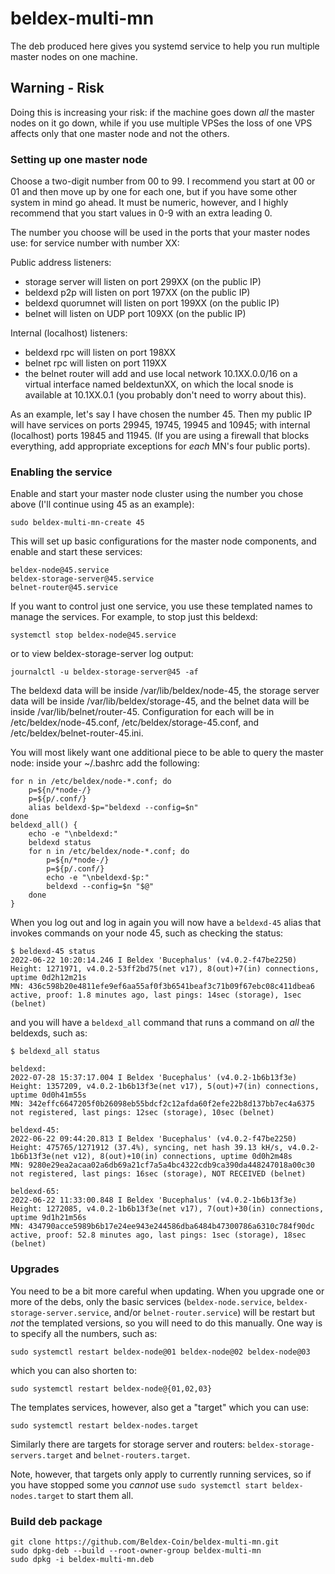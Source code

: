 # beldex-multi-mn

The deb produced here gives you systemd service to help you run multiple master nodes on
one machine.

## Warning - Risk

Doing this is increasing your risk: if the machine goes down *all* the master nodes on it go down,
while if you use multiple VPSes the loss of one VPS affects only that one master node and not the
others.

### Setting up one master node

Choose a two-digit number from 00 to 99.  I recommend you start at 00 or 01 and then move up by one
for each one, but if you have some other system in mind go ahead.  It must be numeric, however, and
I highly recommend that you start values in 0-9 with an extra leading 0.

The number you choose will be used in the ports that your master nodes use: for service number with
number XX:

Public address listeners:
- storage server will listen on port 299XX (on the public IP)
- beldexd p2p will listen on port 197XX (on the public IP)
- beldexd quorumnet will listen on port 199XX (on the public IP)
- belnet will listen on UDP port 109XX (on the public IP)

Internal (localhost) listeners:
- beldexd rpc will listen on port 198XX
- belnet rpc will listen on port 119XX
- the belnet router will add and use local network 10.1XX.0.0/16  on a virtual interface named
  beldextunXX, on which the local snode is available at 10.1XX.0.1 (you probably don't need to worry
  about this).

As an example, let's say I have chosen the number 45.  Then my public IP will have services on ports
29945, 19745, 19945 and 10945; with internal (localhost) ports 19845 and 11945.  (If you are using
a firewall that blocks everything, add appropriate exceptions for *each* MN's four public ports).

### Enabling the service

Enable and start your master node cluster using the number you chose above (I'll continue using 45
as an example):

    sudo beldex-multi-mn-create 45

This will set up basic configurations for the master node components, and enable and start these
services:

    beldex-node@45.service
    beldex-storage-server@45.service
    belnet-router@45.service

If you want to control just one service, you use these templated names to manage the services.  For
example, to stop just this beldexd:

    systemctl stop beldex-node@45.service

or to view beldex-storage-server log output:

    journalctl -u beldex-storage-server@45 -af

The beldexd data will be inside /var/lib/beldex/node-45, the storage server data will be inside
/var/lib/beldex/storage-45, and the belnet data will be inside /var/lib/belnet/router-45.
Configuration for each will be in /etc/beldex/node-45.conf, /etc/beldex/storage-45.conf, and
/etc/beldex/belnet-router-45.ini.

You will most likely want one additional piece to be able to query the master node: inside your
~/.bashrc add the following:

    for n in /etc/beldex/node-*.conf; do
        p=${n/*node-/}
        p=${p/.conf/}
        alias beldexd-$p="beldexd --config=$n"
    done
    beldexd_all() {
        echo -e "\nbeldexd:"
        beldexd status
        for n in /etc/beldex/node-*.conf; do
            p=${n/*node-/}
            p=${p/.conf/}
            echo -e "\nbeldexd-$p:"
            beldexd --config=$n "$@"
        done
    }

When you log out and log in again you will now have a `beldexd-45` alias that invokes commands on your
node 45, such as checking the status:

    $ beldexd-45 status
    2022-06-22 10:20:14.246	I Beldex 'Bucephalus' (v4.0.2-f47be2250)
    Height: 1271971, v4.0.2-53ff2bd75(net v17), 8(out)+7(in) connections, uptime 0d2h12m21s
    MN: 436c598b20e4811efe9ef6aa55af0f3b6541beaf3c71b09f67ebc08c411dbea6 active, proof: 1.8 minutes ago, last pings: 14sec (storage), 1sec (belnet)

and you will have a `beldexd_all` command that runs a command on *all* the beldexds, such as:

    $ beldexd_all status

    beldexd:
    2022-07-28 15:37:17.004	I Beldex 'Bucephalus' (v4.0.2-1b6b13f3e)
    Height: 1357209, v4.0.2-1b6b13f3e(net v17), 5(out)+7(in) connections, uptime 0d0h41m55s
    MN: 342effc6647205f0b26098eb55bdcf2c12afda60f2efe22b8d137bb7ec4a6375 not registered, last pings: 12sec (storage), 10sec (belnet)

    beldexd-45:
    2022-06-22 09:44:20.813	I Beldex 'Bucephalus' (v4.0.2-f47be2250)
    Height: 475765/1271912 (37.4%), syncing, net hash 39.13 kH/s, v4.0.2-1b6b13f3e(net v12), 8(out)+10(in) connections, uptime 0d0h2m48s
    MN: 9280e29ea2acaa02a6db69a21cf7a5a4bc4322cdb9ca390da448247018a00c30 not registered, last pings: 16sec (storage), NOT RECEIVED (belnet)

    beldexd-65:
    2022-06-22 11:33:00.848	I Beldex 'Bucephalus' (v4.0.2-1b6b13f3e)
    Height: 1272085, v4.0.2-1b6b13f3e(net v17), 7(out)+30(in) connections, uptime 9d1h21m56s
    MN: 434790acce5989b6b17e24ee943e244586dba6484b47300786a6310c784f90dc active, proof: 52.8 minutes ago, last pings: 1sec (storage), 18sec (belnet)

### Upgrades

You need to be a bit more careful when updating.  When you upgrade one or more of the debs, only the
basic services (`beldex-node.service`, `beldex-storage-server.service`, and/or `belnet-router.service`)
will be restart but *not* the templated versions, so you will need to do this manually.  One way is
to specify all the numbers, such as:

    sudo systemctl restart beldex-node@01 beldex-node@02 beldex-node@03

which you can also shorten to:

    sudo systemctl restart beldex-node@{01,02,03}

The templates services, however, also get a "target" which you can use:

    sudo systemctl restart beldex-nodes.target

Similarly there are targets for storage server and routers: `beldex-storage-servers.target` and
`belnet-routers.target`.

Note, however, that targets only apply to currently running services, so if you have stopped some
you *cannot* use `sudo systemctl start beldex-nodes.target` to start them all.

### Build deb package

    git clone https://github.com/Beldex-Coin/beldex-multi-mn.git
    sudo dpkg-deb --build --root-owner-group beldex-multi-mn
    sudo dpkg -i beldex-multi-mn.deb

